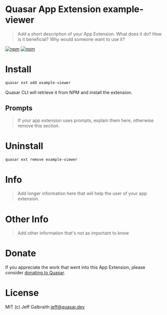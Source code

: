 # Quasar App Extension example-viewer

> Add a short description of your App Extension. What does it do? How is it beneficial? Why would someone want to use it?

[![npm](https://img.shields.io/npm/v/quasar-app-extension-example-viewer.svg?label=quasar-app-extension-example-viewer)](https://www.npmjs.com/package/quasar-app-extension-example-viewer)
[![npm](https://img.shields.io/npm/dt/quasar-app-extension-example-viewer.svg)](https://www.npmjs.com/package/quasar-app-extension-example-viewer)

# Install
```bash
quasar ext add example-viewer
```
Quasar CLI will retrieve it from NPM and install the extension.

## Prompts

> If your app extension uses prompts, explain them here, otherwise remove this section.

# Uninstall
```bash
quasar ext remove example-viewer
```

# Info
> Add longer information here that will help the user of your app extension.

# Other Info
> Add other information that's not as important to know

# Donate
If you appreciate the work that went into this App Extension, please consider [donating to Quasar](https://donate.quasar.dev).

# License
MIT (c) Jeff Galbraith <jeff@quasar.dev>
